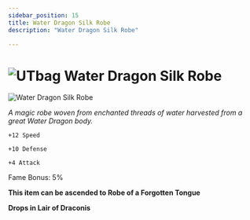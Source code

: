```yaml
---
sidebar_position: 15
title: Water Dragon Silk Robe
description: "Water Dragon Silk Robe"

---
```


# ![UTbag](https://cdn.discordapp.com/attachments/1107378591026655272/1107460067399315627/adf.png) Water Dragon Silk Robe

![Water Dragon Silk Robe](https://cdn.discordapp.com/attachments/1187552567295758487/1188046776003989544/Water_Dragon_Silk_Robe.png?ex=659919c8&is=6586a4c8&hm=169640d0d9e7e09a20a2c1eaa2bc330b41e2b5a9041f3bf1924a06aaaf9b8a76&)

<i>A magic robe woven from enchanted threads of water harvested from a great Water Dragon body.</i>

    +12 Speed
    
    +10 Defense
    
    +4 Attack
    
Fame Bonus: 5%

**This item can be ascended to Robe of a Forgotten Tongue**



**Drops in Lair of Draconis**
